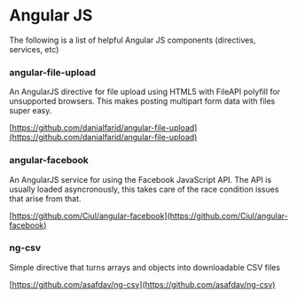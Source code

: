Angular JS
====================

The following is a list of helpful Angular JS components (directives, services, etc)

### angular-file-upload
An AngularJS directive for file upload using HTML5 with FileAPI polyfill for unsupported browsers. This makes posting multipart form data with files super easy.

[https://github.com/danialfarid/angular-file-upload](https://github.com/danialfarid/angular-file-upload)

### angular-facebook
An AngularJS service for using the Facebook JavaScript API.  The API is usually loaded asyncronously, this takes care of the race condition issues that arise from that.

[https://github.com/Ciul/angular-facebook](https://github.com/Ciul/angular-facebook)

### ng-csv
Simple directive that turns arrays and objects into downloadable CSV files

[https://github.com/asafdav/ng-csv](https://github.com/asafdav/ng-csv)
